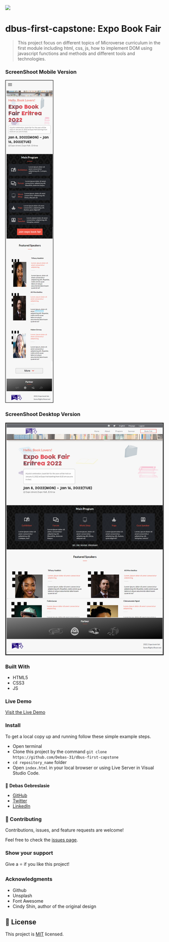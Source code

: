 ![](https://img.shields.io/badge/Microverse-blueviolet)

# dbus-first-capstone: Expo Book Fair

>This project focus on different topics of Microverse curriculum in the first module including html, css, js, how to implement DOM using javascript functions and methods and different tools and technologies.

### ScreenShoot Mobile Version
![screenshot](./Asset/screenShot/mobScreenShot.png)

### ScreenShoot Desktop Version
![screenshot](./Asset/screenShot/desktopScreenShot.png)



### Built With

- HTML5
- CSS3
- JS

### Live Demo

[Visit the Live Demo](https://debas-31.github.io/dbus-first-capstone/)

### Install

To get a local copy up and running follow these simple example steps.
- Open terminal
- Clone this project by the command `git clone https://github.com/Debas-31/dbus-first-capstone`
- `cd repository_name` folder
- Open `index.html` in your local browser or using Live Server in Visual Studio Code.
### 

👤 **Debas Gebreslasie**

- [GitHub](https://github.com/Debas-31)
- [Twitter](https://twitter.com/DEBSH76956492)
- [LinkedIn](https://www.linkedin.com/in/debas-gebrengus)


### 🤝 Contributing

Contributions, issues, and feature requests are welcome!

Feel free to check the [issues page](https://github.com/Debas-31/dbus-first-capstone/issues).

### Show your support

Give a ⭐️ if you like this project!

### Acknowledgments
- Github
- Unsplash
- Font Awesome
- Cindy Shin, author of the original design

## 📝 License

This project is [MIT](https://github.com/Debas-31/dbus-first-capstone/blob/my-first-capstone-project/MIT.md) licensed.
